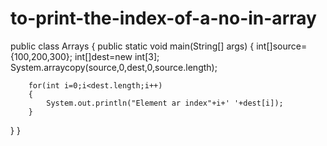 # to-print-the-index-of-a-no-in-array
public class Arrays {
	public static void main(String[] args) {
		int[]source={100,200,300};
	    int[]dest=new int[3];
	    System.arraycopy(source,0,dest,0,source.length);
		
		for(int i=0;i<dest.length;i++)
		{
			System.out.println("Element ar index"+i+' '+dest[i]);
		}
}
}
